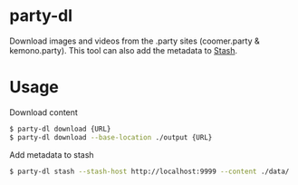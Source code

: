 # party-dl
Download images and videos from the .party sites (coomer.party & kemono.party).
This tool can also add the metadata to [Stash](https://stashapp.cc/).

# Usage
Download content
```sh
$ party-dl download {URL}
$ party-dl download --base-location ./output {URL}
```

Add metadata to stash
```sh
$ party-dl stash --stash-host http://localhost:9999 --content ./data/
```